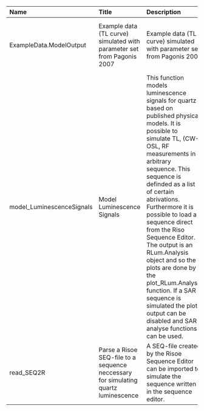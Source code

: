 

| Name                      | Title                                                                              | Description                                                                                                                                                                                                                                                                                                                                                                                                                                                                                                                                | Version | m.Date     | m.Time   | Author                                                                                                                                     | Citation |
|:--------------------------|:-----------------------------------------------------------------------------------|:-------------------------------------------------------------------------------------------------------------------------------------------------------------------------------------------------------------------------------------------------------------------------------------------------------------------------------------------------------------------------------------------------------------------------------------------------------------------------------------------------------------------------------------------|:--------|:-----------|:---------|:-------------------------------------------------------------------------------------------------------------------------------------------|:---------|
| ExampleData.ModelOutput   | Example data (TL curve) simulated with parameter set from Pagonis 2007             | Example data (TL curve) simulated with parameter set from Pagonis 2007                                                                                                                                                                                                                                                                                                                                                                                                                                                                     | 0.1.1   | NA         | NA       | Johannes Friedrich, University of Bayreuth (Germany) -                                                                                  | NA       |
| model_LuminescenceSignals | Model Luminescence Signals                                                         | This function models luminescence signals for quartz based on published physical models. It is possible to simulate TL, (CW-) OSL, RF measurements in a arbitrary sequence. This sequence is definded as a  list  of certain abrivations. Furthermore it is possible to load a sequence direct from the Riso Sequence Editor. The output is an  RLum.Analysis object and so the plots are done by the  plot_RLum.Analysis  function. If a SAR sequence is simulated the plot output can be disabled and SAR analyse functions can be used. | 0.1.4   | 2017-09-02 | 00:21:49 | Johannes Friedrich, University of Bayreuth (Germany), -  Sebastian Kreutzer, IRAMAT-CRP2A, Universite Bordeaux Montaigne (France) -  | NA       |
| read_SEQ2R                | Parse a Risoe SEQ-file to a sequence neccessary for simulating quartz luminescence | A SEQ-file created by the Risoe Sequence Editor can be imported to simulate the sequence written in the sequence editor.                                                                                                                                                                                                                                                                                                                                                                                                                   | 0.1.0   | 2017-08-31 | 20:16:55 | Johannes Friedrich, University of Bayreuth (Germany), -                                                                                 | NA       |

